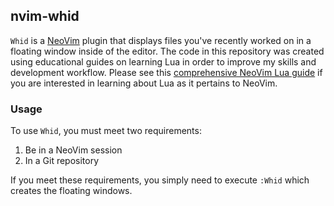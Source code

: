 ## nvim-whid

`Whid` is a [NeoVim](https://neovim.io/) plugin that displays files you've recently worked on in a floating window inside of the editor. The code in this repository was created using educational guides on learning Lua in order to improve my skills and development workflow. Please see this [comprehensive NeoVim Lua guide](https://github.com/nanotee/nvim-lua-guide) if you are interested in learning about Lua as it pertains to NeoVim.

### Usage

To use `Whid`, you must meet two requirements:

1. Be in a NeoVim session
2. In a Git repository

If you meet these requirements, you simply need to execute `:Whid` which creates the floating windows.
